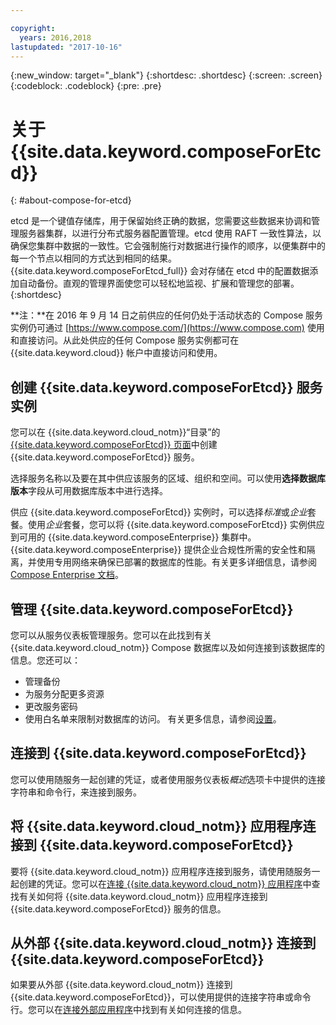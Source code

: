 ```yaml
---

copyright:
  years: 2016,2018
lastupdated: "2017-10-16"
---
```


{:new_window: target="_blank"}
{:shortdesc: .shortdesc}
{:screen: .screen}
{:codeblock: .codeblock}
{:pre: .pre}

# 关于 {{site.data.keyword.composeForEtcd}}
{: #about-compose-for-etcd}

etcd 是一个键值存储库，用于保留始终正确的数据，您需要这些数据来协调和管理服务器集群，以进行分布式服务器配置管理。etcd 使用 RAFT 一致性算法，以确保您集群中数据的一致性。它会强制施行对数据进行操作的顺序，以便集群中的每一个节点以相同的方式达到相同的结果。{{site.data.keyword.composeForEtcd_full}} 会对存储在 etcd 中的配置数据添加自动备份。直观的管理界面使您可以轻松地监视、扩展和管理您的部署。
{:shortdesc}

**注：**在 2016 年 9 月 14 日之前供应的任何仍处于活动状态的 Compose 服务实例仍可通过 [https://www.compose.com/](https://www.compose.com) 使用和直接访问。从此处供应的任何 Compose 服务实例都可在 {{site.data.keyword.cloud}} 帐户中直接访问和使用。

## 创建 {{site.data.keyword.composeForEtcd}} 服务实例

您可以在 {{site.data.keyword.cloud_notm}}“目录”的 [{{site.data.keyword.composeForEtcd}} 页面](https://console.{DomainName}/catalog/services/compose-for-etcd/)中创建 {{site.data.keyword.composeForEtcd}} 服务。

选择服务名称以及要在其中供应该服务的区域、组织和空间。可以使用**选择数据库版本**字段从可用数据库版本中进行选择。

供应 {{site.data.keyword.composeForEtcd}} 实例时，可以选择*标准*或*企业*套餐。使用*企业*套餐，您可以将 {{site.data.keyword.composeForEtcd}} 实例供应到可用的 {{site.data.keyword.composeEnterprise}} 集群中。{{site.data.keyword.composeEnterprise}} 提供企业合规性所需的安全性和隔离，并使用专用网络来确保已部署的数据库的性能。有关更多详细信息，请参阅 [Compose Enterprise 文档](../ComposeEnterprise/index.html)。

## 管理 {{site.data.keyword.composeForEtcd}}

您可以从服务仪表板管理服务。您可以在此找到有关 {{site.data.keyword.cloud_notm}} Compose 数据库以及如何连接到该数据库的信息。您还可以：
- 管理备份
- 为服务分配更多资源
- 更改服务密码
- 使用白名单来限制对数据库的访问。
有关更多信息，请参阅[设置](./dashboard-settings.html)。

## 连接到 {{site.data.keyword.composeForEtcd}}

您可以使用随服务一起创建的凭证，或者使用服务仪表板*概述*选项卡中提供的连接字符串和命令行，来连接到服务。

## 将 {{site.data.keyword.cloud_notm}} 应用程序连接到 {{site.data.keyword.composeForEtcd}}

要将 {{site.data.keyword.cloud_notm}} 应用程序连接到服务，请使用随服务一起创建的凭证。您可以在[连接 {{site.data.keyword.cloud_notm}} 应用程序](./connecting-bluemix-app.html)中查找有关如何将 {{site.data.keyword.cloud_notm}} 应用程序连接到 {{site.data.keyword.composeForEtcd}} 服务的信息。

## 从外部 {{site.data.keyword.cloud_notm}} 连接到 {{site.data.keyword.composeForEtcd}}

如果要从外部 {{site.data.keyword.cloud_notm}} 连接到 {{site.data.keyword.composeForEtcd}}，可以使用提供的连接字符串或命令行。您可以在[连接外部应用程序](./connecting-external.html)中找到有关如何连接的信息。
